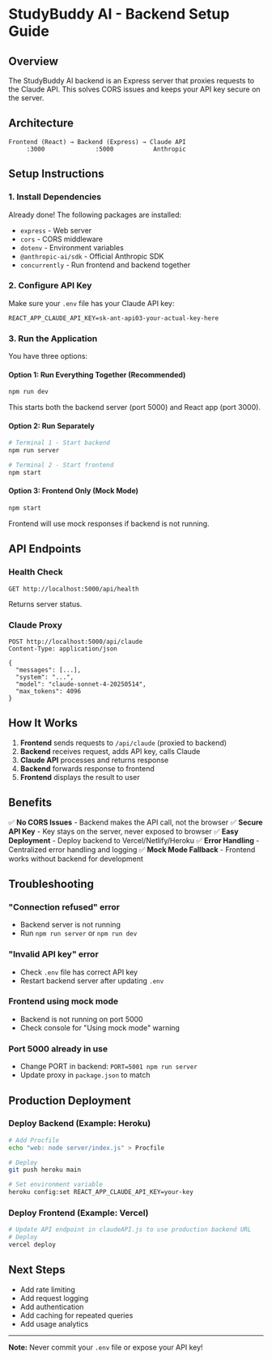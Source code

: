 # StudyBuddy AI - Backend Setup Guide

## Overview

The StudyBuddy AI backend is an Express server that proxies requests to the Claude API. This solves CORS issues and keeps your API key secure on the server.

## Architecture

```
Frontend (React) → Backend (Express) → Claude API
     :3000              :5000           Anthropic
```

## Setup Instructions

### 1. Install Dependencies

Already done! The following packages are installed:
- `express` - Web server
- `cors` - CORS middleware
- `dotenv` - Environment variables
- `@anthropic-ai/sdk` - Official Anthropic SDK
- `concurrently` - Run frontend and backend together

### 2. Configure API Key

Make sure your `.env` file has your Claude API key:

```env
REACT_APP_CLAUDE_API_KEY=sk-ant-api03-your-actual-key-here
```

### 3. Run the Application

You have three options:

#### Option 1: Run Everything Together (Recommended)
```bash
npm run dev
```
This starts both the backend server (port 5000) and React app (port 3000).

#### Option 2: Run Separately
```bash
# Terminal 1 - Start backend
npm run server

# Terminal 2 - Start frontend
npm start
```

#### Option 3: Frontend Only (Mock Mode)
```bash
npm start
```
Frontend will use mock responses if backend is not running.

## API Endpoints

### Health Check
```
GET http://localhost:5000/api/health
```
Returns server status.

### Claude Proxy
```
POST http://localhost:5000/api/claude
Content-Type: application/json

{
  "messages": [...],
  "system": "...",
  "model": "claude-sonnet-4-20250514",
  "max_tokens": 4096
}
```

## How It Works

1. **Frontend** sends requests to `/api/claude` (proxied to backend)
2. **Backend** receives request, adds API key, calls Claude
3. **Claude API** processes and returns response
4. **Backend** forwards response to frontend
5. **Frontend** displays the result to user

## Benefits

✅ **No CORS Issues** - Backend makes the API call, not the browser
✅ **Secure API Key** - Key stays on the server, never exposed to browser
✅ **Easy Deployment** - Deploy backend to Vercel/Netlify/Heroku
✅ **Error Handling** - Centralized error handling and logging
✅ **Mock Mode Fallback** - Frontend works without backend for development

## Troubleshooting

### "Connection refused" error
- Backend server is not running
- Run `npm run server` or `npm run dev`

### "Invalid API key" error  
- Check `.env` file has correct API key
- Restart backend server after updating `.env`

### Frontend using mock mode
- Backend is not running on port 5000
- Check console for "Using mock mode" warning

### Port 5000 already in use
- Change PORT in backend: `PORT=5001 npm run server`
- Update proxy in `package.json` to match

## Production Deployment

### Deploy Backend (Example: Heroku)
```bash
# Add Procfile
echo "web: node server/index.js" > Procfile

# Deploy
git push heroku main

# Set environment variable
heroku config:set REACT_APP_CLAUDE_API_KEY=your-key
```

### Deploy Frontend (Example: Vercel)
```bash
# Update API endpoint in claudeAPI.js to use production backend URL
# Deploy
vercel deploy
```

## Next Steps

- Add rate limiting
- Add request logging
- Add authentication
- Add caching for repeated queries
- Add usage analytics

---

**Note:** Never commit your `.env` file or expose your API key!
